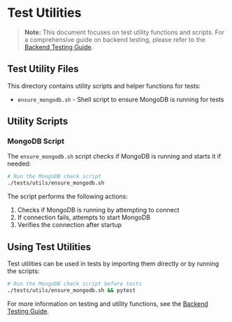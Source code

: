 # Test Utilities

> **Note:** This document focuses on test utility functions and scripts. For a comprehensive guide on backend testing, please refer to the [Backend Testing Guide](/backend/TESTING.md).

## Test Utility Files

This directory contains utility scripts and helper functions for tests:

- `ensure_mongodb.sh` - Shell script to ensure MongoDB is running for tests

## Utility Scripts

### MongoDB Script

The `ensure_mongodb.sh` script checks if MongoDB is running and starts it if needed:

```bash
# Run the MongoDB check script
./tests/utils/ensure_mongodb.sh
```

The script performs the following actions:
1. Checks if MongoDB is running by attempting to connect
2. If connection fails, attempts to start MongoDB
3. Verifies the connection after startup

## Using Test Utilities

Test utilities can be used in tests by importing them directly or by running the scripts:

```bash
# Run the MongoDB check script before tests
./tests/utils/ensure_mongodb.sh && pytest
```

For more information on testing and utility functions, see the [Backend Testing Guide](/backend/TESTING.md).